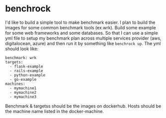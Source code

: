 # benchrock

I'd like to build a simple tool to make benchmark easier. I plan to build the images for some common benchmark tools (ex.wrk). Build some example for some web frameworks and some databases. So that I can use a simple yml file to setup my benchmark plan across multiple services provider (aws, digitalocean, azure) and then run it by something like `benchrock up`. The yml should look like:

    benchmark: wrk
    targets:
      - flask-example
      - rails-example
      - python-example
      - go-example
    machines:
      - mymachine1
      - mymachine2
      - mymachine3

Benchmark & targetss should be the images on dockerhub. Hosts should be the machine name listed in the docker-machine.
